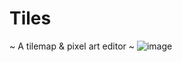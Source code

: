 # Tiles
~ A tilemap &amp; pixel art editor ~
![image](https://user-images.githubusercontent.com/59518753/127975815-82f94492-4981-4874-872b-d181214a3c30.png)
